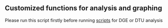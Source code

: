 ## Customized functions for analysis and graphing

Please run this script firstly before running [scripts](https://github.com/tf1993614/Pig-Human-RNAseq-analysis/tree/main/Analysis%20in%20pig%20dataset) for DGE or DTU analysis 

